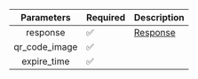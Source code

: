 |  Parameters   | Required           | Description             |
|:-------------:|--------------------|-------------------------|
|   response    | :white_check_mark: | [Response](Response.md) |
| qr_code_image | :white_check_mark: |                         |
|  expire_time  | :white_check_mark: |                         |